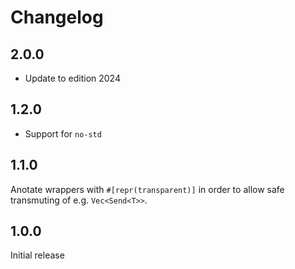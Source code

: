 # Changelog

## 2.0.0

* Update to edition 2024

## 1.2.0

* Support for `no-std`

## 1.1.0

Anotate wrappers with `#[repr(transparent)]` in order to allow safe transmuting of e.g. `Vec<Send<T>>`.

## 1.0.0

Initial release
